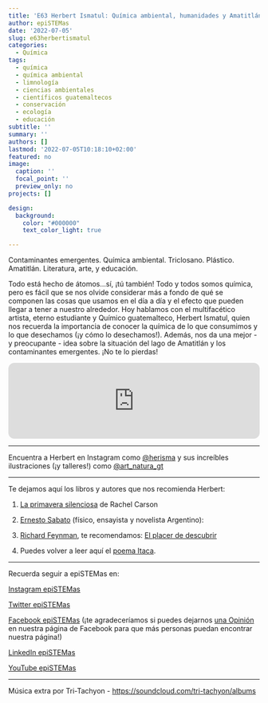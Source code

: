 ```yaml
---
title: 'E63 Herbert Ismatul: Química ambiental, humanidades y Amatitlán'
author: epiSTEMas
date: '2022-07-05'
slug: e63herbertismatul
categories:
  - Química
tags:
  - química
  - química ambiental
  - limnología
  - ciencias ambientales
  - científicos guatemaltecos
  - conservación
  - ecología
  - educación
subtitle: ''
summary: ''
authors: []
lastmod: '2022-07-05T10:18:10+02:00'
featured: no
image:
  caption: ''
  focal_point: ''
  preview_only: no
projects: []

design:
  background:
    color: "#000000"
    text_color_light: true

---
```



Contaminantes emergentes. Química ambiental. Triclosano. Plástico. Amatitlán. Literatura, arte, y educación.  

Todo está hecho de átomos...sí, ¡tú también! Todo y todos somos química, pero es fácil que se nos olvide considerar más a fondo de qué se componen las cosas que usamos en el día a día y el efecto que pueden llegar a tener a nuestro alrededor. Hoy hablamos con el multifacético artista, eterno estudiante y Químico guatemalteco, Herbert Ismatul, quien nos recuerda la importancia de conocer la química de lo que consumimos y lo que desechamos (¡y cómo lo desechamos!). Además, nos da una mejor - y preocupante - idea sobre la situación del lago de Amatitlán y los contaminantes emergentes. ¡No te lo pierdas!


<iframe style="border-radius:12px" src="https://open.spotify.com/embed/episode/49NcYAO63fV3Xh1IzdRSdi?utm_source=generator&theme=0" width="100%" height="152" frameBorder="0" allowfullscreen="" allow="autoplay; clipboard-write; encrypted-media; fullscreen; picture-in-picture" loading="lazy"></iframe>


- - - - -

Encuentra a Herbert en Instagram como [@herisma](https://www.instagram.com/herisma/) y sus increíbles ilustraciones (¡y talleres!) como [@art_natura_gt](https://www.instagram.com/art_natura_gt/)

- - - - -

Te dejamos aquí los libros y autores que nos recomienda Herbert:

1) [La primavera silenciosa](https://amzn.to/3yHzPWr) de Rachel Carson

2) [Ernesto Sabato](https://amzn.to/3nGQ67C) (físico, ensayista y novelista Argentino): 

3) [Richard Feynman](https://amzn.to/3ygi7rx), te recomendamos: [El placer de descubrir](https://amzn.to/3ArZmo2)

4) Puedes volver a leer aquí el [poema Itaca](http://lassandaliasdeulises.com/camino-a-itaca-poema-kavafis/).

- - - - -  


Recuerda seguir a epiSTEMas en:

[Instagram epiSTEMas](https://www.instagram.com/epistemas/)  

[Twitter epiSTEMas](https://twitter.com/epiSTEMas_Pod)

[Facebook epiSTEMas](https://www.facebook.com/epiSTEMasPod) (¡te agradeceríamos si puedes dejarnos [una Opinión](https://www.facebook.com/epiSTEMasPod/reviews/) en nuestra página de Facebook para que más personas puedan encontrar nuestra página!)

[LinkedIn epiSTEMas](https://www.linkedin.com/company/epistemas-podcast/)

[YouTube epiSTEMas](https://www.youtube.com/@epistemaspodcast)

- - - - -



Música extra por Tri-Tachyon  - https://soundcloud.com/tri-tachyon/albums